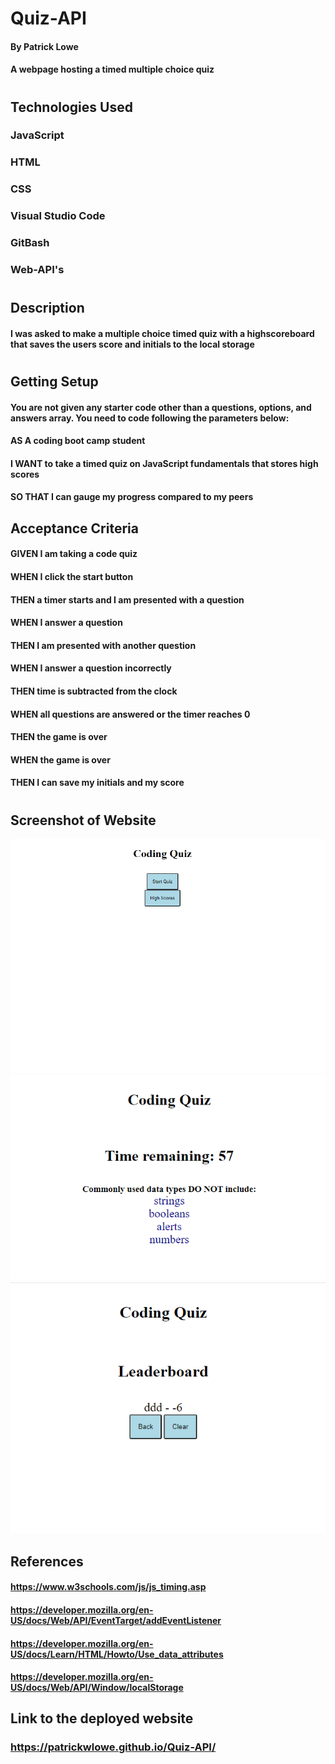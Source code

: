 # Quiz-API

#### By Patrick Lowe
#### A webpage hosting a timed multiple choice quiz
#
## Technologies Used

### JavaScript
### HTML
### CSS
### Visual Studio Code
### GitBash
### Web-API's
#
## Description

#### I was asked to make a multiple choice timed quiz with a highscoreboard that saves the users score and initials to the local storage 
#
## Getting Setup

#### You are not given any starter code other than a questions, options, and answers array. You need to code following the parameters below:

#### AS A coding boot camp student
#### I WANT to take a timed quiz on JavaScript fundamentals that stores high scores
#### SO THAT I can gauge my progress compared to my peers
## Acceptance Criteria
#### GIVEN I am taking a code quiz
#### WHEN I click the start button
#### THEN a timer starts and I am presented with a question
#### WHEN I answer a question
#### THEN I am presented with another question
#### WHEN I answer a question incorrectly
#### THEN time is subtracted from the clock
#### WHEN all questions are answered or the timer reaches 0
#### THEN the game is over
#### WHEN the game is over
#### THEN I can save my initials and my score
#

## Screenshot of Website 

![Deployed Webpage Screenshot](./assets/images/Screenshot-1.png)
![Deployed Webpage Screenshot](./assets/images/Screenshot-2.png)
![Deployed Webpage Screenshot](./assets/images/Screenshot-3.png)


## References 

#### https://www.w3schools.com/js/js_timing.asp
#### https://developer.mozilla.org/en-US/docs/Web/API/EventTarget/addEventListener
#### https://developer.mozilla.org/en-US/docs/Learn/HTML/Howto/Use_data_attributes
#### https://developer.mozilla.org/en-US/docs/Web/API/Window/localStorage
####

## Link to the deployed website 

### https://patrickwlowe.github.io/Quiz-API/